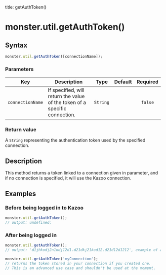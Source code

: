 title: getAuthToken()

# monster.util.getAuthToken()

## Syntax
```javascript
monster.util.getAuthToken([connectionName]);
```

### Parameters
Key | Description | Type | Default | Required
:-: | --- | :-: | :-: | :-:
`connectionName` | If specified, will return the value of the token of a specific connection. | `String` | | `false`

### Return value
A `String` representing the authentication token used by the specified connection.

## Description
This method returns a token linked to a connection given in parameter, and if no connection is specified, it will use the Kazoo connection.

## Examples
### Before being logged in to Kazoo
```javascript
monster.util.getAuthToken();
// output: undefined;
```

### After being logged in
```javascript
monster.util.getAuthToken();
// output: 'd1jhkodj2n1odj12d1.d21dkj21kod12.d21d12d1212', example of a token returned by kazoo

monster.util.getAuthToken('myConnection');
// returns the token stored in your connection if you created one.
// This is an advanced use case and shouldn't be used at the moment.
```
